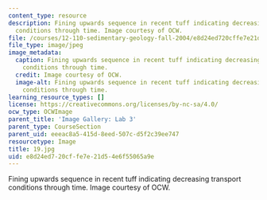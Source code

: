 ```yaml
---
content_type: resource
description: Fining upwards sequence in recent tuff indicating decreasing transport
  conditions through time. Image courtesy of OCW.
file: /courses/12-110-sedimentary-geology-fall-2004/e8d24ed720cffe7e21d54e6f55065a9e_19.jpg
file_type: image/jpeg
image_metadata:
  caption: Fining upwards sequence in recent tuff indicating decreasing transport
    conditions through time.
  credit: Image courtesy of OCW.
  image-alt: Fining upwards sequence in recent tuff indicating decreasing transport
    conditions through time.
learning_resource_types: []
license: https://creativecommons.org/licenses/by-nc-sa/4.0/
ocw_type: OCWImage
parent_title: 'Image Gallery: Lab 3'
parent_type: CourseSection
parent_uid: eeeac8a5-415d-8eed-507c-d5f2c39ee747
resourcetype: Image
title: 19.jpg
uid: e8d24ed7-20cf-fe7e-21d5-4e6f55065a9e
---
```

Fining upwards sequence in recent tuff indicating decreasing transport conditions through time. Image courtesy of OCW.